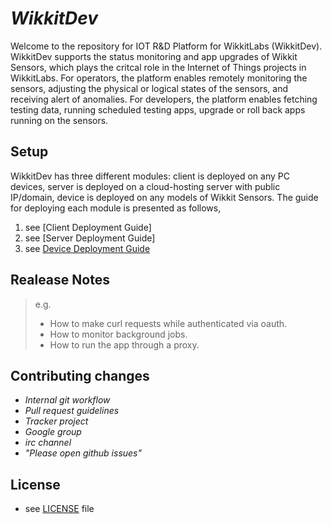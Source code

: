 # _WikkitDev_

Welcome to the repository for IOT R&D Platform for WikkitLabs (WikkitDev). WikkitDev supports the status monitoring and app upgrades of Wikkit Sensors, which plays the critcal role in the Internet of Things projects in WikkitLabs. For operators, the platform enables remotely monitoring the sensors, adjusting the physical or logical states of the sensors, and receiving alert of anomalies. For developers, the platform enables fetching testing data, running scheduled testing apps, upgrade or roll back apps running on the sensors. 

## Setup

WikkitDev has three different modules: client is deployed on any PC devices, server is deployed on a cloud-hosting server with public IP/domain, device is deployed on any models of Wikkit Sensors. The guide for deploying each module is presented as follows,

1. see [Client Deployment Guide]
2. see [Server Deployment Guide]
3. see [Device Deployment Guide](http://github.com/bovenyan/WL_dev/device/CONFIG_GUIDE.md)

## Realease Notes

> e.g.
> 
> - How to make curl requests while authenticated via oauth.
> - How to monitor background jobs.
> - How to run the app through a proxy.

## Contributing changes

- _Internal git workflow_
- _Pull request guidelines_
- _Tracker project_
- _Google group_
- _irc channel_
- _"Please open github issues"_

## License
* see [LICENSE](https://github.com/bovenyan/WL_dev/LICENSE) file
